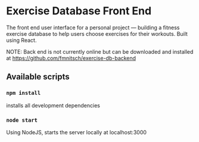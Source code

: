 # Exercise Database Front End

The front end user interface for a personal project — building a fitness exercise database to help users choose exercises for their workouts. Built using React.

NOTE: Back end is not currently online but can be downloaded and installed at https://github.com/fmnitsch/exercise-db-backend

## Available scripts

### `npm install`

installs all development dependencies

### `node start`

Using NodeJS, starts the server locally at localhost:3000
